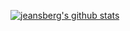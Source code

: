 [![jeansberg's github stats](https://github-readme-stats.vercel.app/api?username=jeansberg)](https://github.com/anuraghazra/github-readme-stats)
